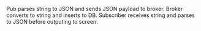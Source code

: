 Pub parses string to JSON and sends JSON payload to broker. Broker converts to string and inserts to DB. Subscriber receives string and parses to JSON before outputing to screen.